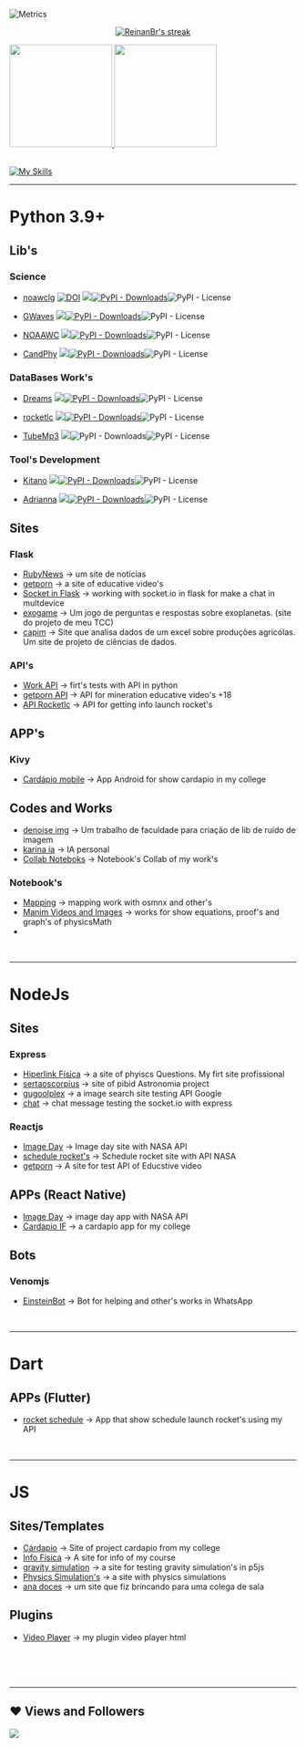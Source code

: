 

![Metrics](https://metrics.lecoq.io/reinanbr?template=classic&base.activity=0&base.community=0&base.repositories=0&base.metadata=0&languages=1&lines=1&isocalendar=1&isocalendar.duration=half-year&languages.limit=8&languages.threshold=0%25&languages.colors=github&languages.sections=most-used&languages.indepth=false&languages.analysis.timeout=15&languages.categories=markup%2C%20programming&languages.recent.categories=markup%2C%20programming&languages.recent.load=300&languages.recent.days=14&config.timezone=America%2FLos_Angeles)  
<div>



<p align="center">
     <a href="https://github.com/reinanbr/">
      <img title="🔥 Get streak stats for your profile at git.io/streak-stats" alt="ReinanBr's streak" src="https://github-readme-streak-stats.herokuapp.com/?user=reinanbr&theme=black-ice&hide_border=true&stroke=0000&background=060A0CD0"/> 
    </a> 
</p>


 <div>
   <a href="https://github.com/reinanbr">
  <img height="180em" src="https://github-readme-stats.vercel.app/api?username=reinanbr&show_icons=true&theme=dracula&show_owner=true&include_all_commits=true&count_private=true"/>
   <img height="180em" src="https://github-readme-stats.vercel.app/api/top-langs/?username=reinanbr&layout=compact&langs_count=7&theme=dracula"/> 
</div>
 
   <br>
   
<!-- 

![](https://github-profile-trophy.vercel.app/?username=reinanbr&row=2&column=3)
 -->


<!--   <a><img src="https://img.icons8.com/color/48/000000/linux--v1.png"/></a>
    <a href="https://www.python.org" target="_blank" alt='python3+'> <img src="https://img.icons8.com/color/48/000000/python.png" /> </a>
   <a><img src="https://img.icons8.com/color/48/000000/flutter.png"/><a>
   <a><img src="https://img.icons8.com/color/50/000000/dart.png"/></a>
    <a><img src="https://img.icons8.com/color/48/000000/javascript--v1.png"/></a>
    <a><img src="https://img.icons8.com/color/48/000000/nodejs.png"/></a>
    <a><img src="https://img.icons8.com/color/48/000000/react-native.png"/></a>
    <img src="https://img.icons8.com/ios/50/000000/flask.png"/>
    <img src="https://img.icons8.com/color/48/000000/rust.png"/>
    <img src="https://cdn.jsdelivr.net/gh/devicons/devicon/icons/rust/rust-plain.svg" />
              
      -->
  [![My Skills](https://skillicons.dev/icons?i=rust,linux,py,flask,dart,flutter,nodejs,typescript,javascript,react,ruby,php,sqlite,cs,julia,mysql,mongodb,java,kotlin)](https://skillicons.dev)
  
<hr/>


  
# Python 3.9+

   
## Lib's

<!--### on the [Pypi](https://pypi.org/user/Reinan_Br/ 'Reinan Br. - Pipy'):-->
   
 ### Science
   
   - [noawclg](https://github.com/reinanbr/noawclg "working with data NOAA/NASA climate") <a href="https://doi.org/10.5281/zenodo.7658159"><img src="https://zenodo.org/badge/DOI/10.5281/zenodo.7658159.svg" alt="DOI"></a> <a href='https://pypi.org/project/noawclg'><img src='https://img.shields.io/pypi/v/noawclg'><img alt="PyPI - Downloads" src="https://img.shields.io/pypi/dm/noawclg"></a><img alt="PyPI - License" src="https://img.shields.io/pypi/l/noawclg?color=brightgreen">

   - [GWaves](https://github.com/reinanbr/gwaves 'A lib from python for works with gravitational waves data (Nov 2021)') <a href='https://pypi.org/project/gwaves'><img src='https://img.shields.io/pypi/v/gwaves'><img alt="PyPI - Downloads" src="https://img.shields.io/pypi/dm/gwaves"></a><img alt="PyPI - License" src="https://img.shields.io/pypi/l/gwaves?color=brightgreen">
  
   - [NOAAWC](https://github.com/reinanbr/noaawc "working and ploting with data NOAA/NASA climate") <a href='https://pypi.org/project/noaawc'><img src='https://img.shields.io/pypi/v/noaawc'><img alt="PyPI - Downloads" src="https://img.shields.io/pypi/dm/noaawc"></a><img alt="PyPI - License" src="https://img.shields.io/pypi/l/noaawc?color=brightgreen">
   
   - [CandPhy](https://github.com/reinanbr/candphy "Working science") <a href='https://pypi.org/project/candphy'><img src='https://img.shields.io/pypi/v/candphy'><img alt="PyPI - Downloads" src="https://img.shields.io/pypi/dm/candphy"></a><img alt="PyPI - License" src="https://img.shields.io/pypi/l/candphy?color=brightgreen">
   
 
 ### DataBases Work's
   
   - [Dreams](https://github.com/reinanbr/dreams "A lib from python for getting educative videos from any site's") <a href='https://pypi.org/project/dreams'><img src='https://img.shields.io/pypi/v/dreams'><img alt="PyPI - Downloads" src="https://img.shields.io/pypi/dm/dreams"></a><img alt="PyPI - License" src="https://img.shields.io/pypi/l/dreams?color=brightgreen">
   
   - [rocketlc](https://github.com/reinanbr/rocketlc "working with data launch rocket's schedule") <a href='https://pypi.org/project/rocketlc'><img src='https://img.shields.io/pypi/v/rocketlc'><img alt="PyPI - Downloads" src="https://img.shields.io/pypi/dm/rocketlc"></a><img alt="PyPI - License" src="https://img.shields.io/pypi/l/rocketlc?color=brightgreen">
   
   - [TubeMp3](https://github.com/reinanbr/tubemp3 'a lib for get music from youtube in high quality (Jan 2022)') <a href='https://pypi.org/project/tubemp3'><img src='https://img.shields.io/pypi/v/tubemp3'></a><img alt="PyPI - Downloads" src="https://img.shields.io/pypi/dm/tubemp3"><img alt="PyPI - License" src="https://img.shields.io/pypi/l/tubemp3?color=brightgreen">
  
  
### Tool's Development
   
   
   - [Kitano](https://github.com/reinanbr/kitano "a personal lib for development in python") <a href='https://pypi.org/project/kitano'><img src='https://img.shields.io/pypi/v/kitano'><img alt="PyPI - Downloads" src="https://img.shields.io/pypi/dm/kitano"></a><img alt="PyPI - License" src="https://img.shields.io/pypi/l/kitano?color=brightgreen">

  
   - [Adrianna](https://github.com/reinanbr/adriana "lib for working with ML") <a href='https://pypi.org/project/adrianna'><img src='https://img.shields.io/pypi/v/adrianna'><img alt="PyPI - Downloads" src="https://img.shields.io/pypi/dm/adrianna"></a><img alt="PyPI - License" src="https://img.shields.io/pypi/l/adrianna?color=brightgreen">

 
 
 
 ## Sites

   ### Flask
   - [RubyNews](https://github.com/reinanbr/rubynews) -> um site de notícias
   - [getporn](https://github.com/reinanbr/getporn) -> a site of educative video's
   - [Socket in Flask](https://github.com/reinanbr/flask_socket_ip_chat) -> working with socket.io in flask for make a chat in multdevice
   - [exogame](https://github.com/reinanbr/exogame) -> Um jogo de perguntas e respostas sobre exoplanetas. (site do projeto de meu TCC)
   - [capim](https://github.com/reinanbr/capim) -> Site que analisa dados de um excel sobre produções agricólas. Um site de projeto de ciências de dados.


   ### API's
   - [Work API](https://github.com/reinanbr/work_api) -> firt's tests with API in python
   - [getporn API](https://github.com/reinanbr/api_getporn) -> API for mineration educative video's +18
   - [API Rocketlc](https://github.com/reinanbr/api_rocketlc) -> API for getting info launch rocket's


 ## APP's

   ### Kivy
   - [Cardápio mobile](https://github.com/reinanbr/cardapio_kivy) -> App Android for show cardapio in my college

 ## Codes and Works

   - [denoise img](https://github.com/reinanbr/denoise_img) -> Um trabalho de faculdade para criação de lib de ruído de imagem
   - [karina ia](https://github.com/reinanbr/ia_karina) -> IA personal
   - [Collab Noteboks](https://github.com/reinanbr/colab_notebooks) -> Notebook's Collab of my work's

### Notebook's
   - [Mapping](https://github.com/reinanbr/colab_notebooks/blob/main/mapping.ipynb) -> mapping work with osmnx and other's
   - [Manim Videos and Images](https://github.com/reinanbr/colab_notebooks/blob/main/Manim_math_phy.ipynb) -> works for show equations, proof's and graph's of physicsMath
   - 


<br>
<hr>


# NodeJs
  ## Sites
   ### Express
   - [Hiperlink Física](https://github.com/reinanbr/hiperlink) -> a site of phyiscs Questions. My firt site profissional
   - [sertaoscorpius](https://github.com/reinanbr/sertaoscorpius) -> site of pibid Astronomia project
   - [gugoolplex](https://github.com/reinanbr/gugoolplex) -> a image search site testing API Google
   - [chat](https://github.com/reinanbr/chat) -> chat message testing the socket.io with express


   ### Reactjs
   - [Image Day](https://github.com/reinanbr/image_day_reactjs) -> Image day site with NASA API
   - [schedule rocket's](https://github.com/reinanbr/rocket_schedule_reactjs) -> Schedule rocket site with API NASA
   - [getporn](https://github.com/reinanbr/getporn_reactjs) -> A site for test API of Educstive video


 ## APPs (React Native)
  - [Image Day](https://github.com/reinanbr/app_image_day) -> image day app with NASA API
  - [Cardapio IF](https://github.com/reinanbr/cardapio_app) -> a cardapio app for my college

 ## Bots
  ### Venomjs 
  - [EinsteinBot](https://github.com/reinanbr/einstein_bot) -> Bot for helping and other's works in WhatsApp



<br>
<hr>


# Dart
 ## APPs (Flutter)
 - [rocket schedule](https://github.com/reinanbr/rocket_flutter) -> App that show schedule launch rocket's using my API



<br>
<hr>

# JS
 ## Sites/Templates
  - [Cárdapio](https://github.com/reinanbr/cardapio) -> Site of project cardapio from my college
  - [Info Física](https://github.com/reinanbr/if_fisica) -> A site for info of my course
  - [gravity simulation](https://github.com/reinanbr/gravity_move) -> a site for testing gravity simulation's in p5js
  - [Physics Simulation's](https://github.com/reinanbr/psj) -> a site with physics simulations
  - [ana doces](https://github.com/reinanbr/site_doces_ana_js) -> um site que fiz brincando para uma colega de sala

  ## Plugins
  - [Video Player](https://github.com/reinanbr/video_player_js) -> my plugin video player html
    

  <br>
  <br>
  <br>
  <hr>
     
   ## ❤ Views and Followers

   <a href="https://github.com/reinanbr">
    <img src="https://komarev.com/ghpvc/?username=reinanbr">

</a>
